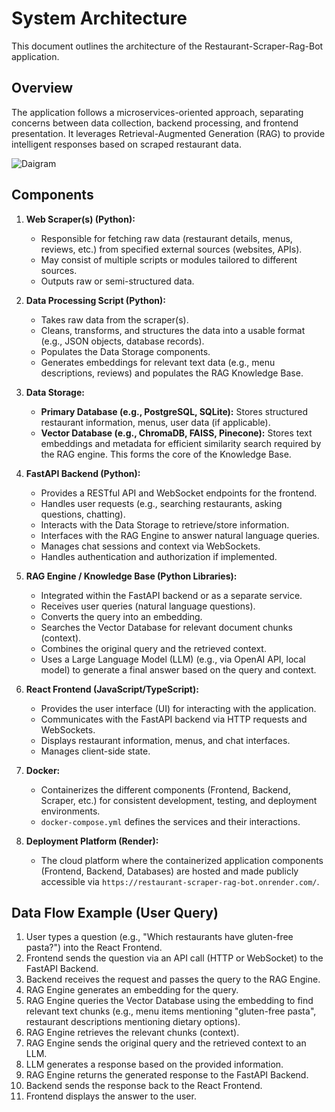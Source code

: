 # System Architecture

This document outlines the architecture of the Restaurant-Scraper-Rag-Bot application.

## Overview

The application follows a microservices-oriented approach, separating concerns between data collection, backend processing, and frontend presentation. It leverages Retrieval-Augmented Generation (RAG) to provide intelligent responses based on scraped restaurant data.

![Daigram](https://www.mermaidchart.com/raw/2da8c3bd-a959-4bb3-8992-199bc7b2c6de?theme=light&version=v0.1&format=svg)

## Components

1.  **Web Scraper(s) (Python):**
    *   Responsible for fetching raw data (restaurant details, menus, reviews, etc.) from specified external sources (websites, APIs).
    *   May consist of multiple scripts or modules tailored to different sources.
    *   Outputs raw or semi-structured data.

2.  **Data Processing Script (Python):**
    *   Takes raw data from the scraper(s).
    *   Cleans, transforms, and structures the data into a usable format (e.g., JSON objects, database records).
    *   Populates the Data Storage components.
    *   Generates embeddings for relevant text data (e.g., menu descriptions, reviews) and populates the RAG Knowledge Base.

3.  **Data Storage:**
    *   **Primary Database (e.g., PostgreSQL, SQLite):** Stores structured restaurant information, menus, user data (if applicable).
    *   **Vector Database (e.g., ChromaDB, FAISS, Pinecone):** Stores text embeddings and metadata for efficient similarity search required by the RAG engine. This forms the core of the Knowledge Base.

4.  **FastAPI Backend (Python):**
    *   Provides a RESTful API and WebSocket endpoints for the frontend.
    *   Handles user requests (e.g., searching restaurants, asking questions, chatting).
    *   Interacts with the Data Storage to retrieve/store information.
    *   Interfaces with the RAG Engine to answer natural language queries.
    *   Manages chat sessions and context via WebSockets.
    *   Handles authentication and authorization if implemented.

5.  **RAG Engine / Knowledge Base (Python Libraries):**
    *   Integrated within the FastAPI backend or as a separate service.
    *   Receives user queries (natural language questions).
    *   Converts the query into an embedding.
    *   Searches the Vector Database for relevant document chunks (context).
    *   Combines the original query and the retrieved context.
    *   Uses a Large Language Model (LLM) (e.g., via OpenAI API, local model) to generate a final answer based on the query and context.

6.  **React Frontend (JavaScript/TypeScript):**
    *   Provides the user interface (UI) for interacting with the application.
    *   Communicates with the FastAPI backend via HTTP requests and WebSockets.
    *   Displays restaurant information, menus, and chat interfaces.
    *   Manages client-side state.

7.  **Docker:**
    *   Containerizes the different components (Frontend, Backend, Scraper, etc.) for consistent development, testing, and deployment environments.
    *   `docker-compose.yml` defines the services and their interactions.

8.  **Deployment Platform (Render):**
    *   The cloud platform where the containerized application components (Frontend, Backend, Databases) are hosted and made publicly accessible via `https://restaurant-scraper-rag-bot.onrender.com/`.

## Data Flow Example (User Query)

1.  User types a question (e.g., "Which restaurants have gluten-free pasta?") into the React Frontend.
2.  Frontend sends the question via an API call (HTTP or WebSocket) to the FastAPI Backend.
3.  Backend receives the request and passes the query to the RAG Engine.
4.  RAG Engine generates an embedding for the query.
5.  RAG Engine queries the Vector Database using the embedding to find relevant text chunks (e.g., menu items mentioning "gluten-free pasta", restaurant descriptions mentioning dietary options).
6.  RAG Engine retrieves the relevant chunks (context).
7.  RAG Engine sends the original query and the retrieved context to an LLM.
8.  LLM generates a response based on the provided information.
9.  RAG Engine returns the generated response to the FastAPI Backend.
10. Backend sends the response back to the React Frontend.
11. Frontend displays the answer to the user.

